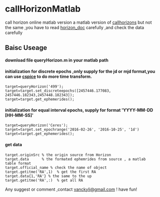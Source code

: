 # callHorizonMatlab
call horizon online matlab version
a matlab version of [callhorizons](https://github.com/mommermi/callhorizons)
but not the same ,you have to read [horizon_doc](http://ssd.jpl.nasa.gov/?horizons_doc) carefully ,and check the data carefully 
## Baisc Useage
#### download file queryHorizon.m in your matlab path
#### initialization for discrete epochs ,only supply for the jd or mjd format,you can use [cspice](http://git.oschina.net/vancky/mice) to do more time transform.
    target=queryHorizon('499');
    target=target.set_discreteepochs([2457446.177083, 2457446.182343,2457448.182343]);
    target=target.get_ephemerides();
#### initialization for equal interval epochs, supply for  format 'YYYY-MM-DD [HH-MM-SS]'
    target=queryHorizon('Ceres');
    target=target.set_epochrange('2016-02-26', '2016-10-25', '1d')
    target=target.get_ephemerides();
#### get data
    target.originSrc % the origin source from Horizon 
    target.data      % the formated ephemrides from source , a matlab table format
    target.official_name % check the name of object
    target.getitme('RA',1)  % get the first RA
    target.data{1,'RA'} % the same to the up 
    target.getitme('RA',:)  % get all RA  
Any suggest or comment ,contact vanckyli@gmail.com ! 
have fun!